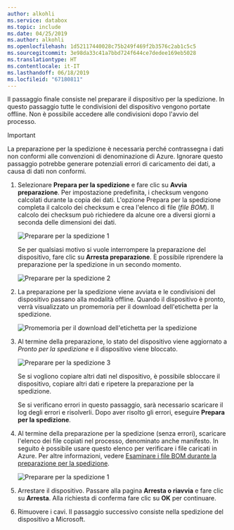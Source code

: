 ```yaml
---
author: alkohli
ms.service: databox
ms.topic: include
ms.date: 04/25/2019
ms.author: alkohli
ms.openlocfilehash: 1d52117440028c75b249f469f2b3576c2ab1c5c5
ms.sourcegitcommit: 3e98da33c41a7bbd724f644ce7dedee169eb5028
ms.translationtype: HT
ms.contentlocale: it-IT
ms.lasthandoff: 06/18/2019
ms.locfileid: "67180811"
---
```

Il passaggio finale consiste nel preparare il dispositivo per la spedizione. In questo passaggio tutte le condivisioni del dispositivo vengono portate offline. Non è possibile accedere alle condivisioni dopo l'avvio del processo.

> [!IMPORTANT]
> La preparazione per la spedizione è necessaria perché contrassegna i dati non conformi alle convenzioni di denominazione di Azure. Ignorare questo passaggio potrebbe generare potenziali errori di caricamento dei dati, a causa di dati non conformi.

1. Selezionare **Prepara per la spedizione** e fare clic su **Avvia preparazione**. Per impostazione predefinita, i checksum vengono calcolati durante la copia dei dati. L'opzione Prepara per la spedizione completa il calcolo dei checksum e crea l'elenco di file (*file BOM*). Il calcolo dei checksum può richiedere da alcune ore a diversi giorni a seconda delle dimensioni dei dati. 
   
    ![Preparare per la spedizione 1](media/data-box-prepare-to-ship/prepare-to-ship1.png)

    Se per qualsiasi motivo si vuole interrompere la preparazione del dispositivo, fare clic su **Arresta preparazione**. È possibile riprendere la preparazione per la spedizione in un secondo momento.
        
    ![Preparare per la spedizione 2](media/data-box-prepare-to-ship/prepare-to-ship2.png)
    
2. La preparazione per la spedizione viene avviata e le condivisioni del dispositivo passano alla modalità offline. Quando il dispositivo è pronto, verrà visualizzato un promemoria per il download dell'etichetta per la spedizione.

    ![Promemoria per il download dell'etichetta per la spedizione](media/data-box-prepare-to-ship/download-shipping-label-reminder.png)

3. Al termine della preparazione, lo stato del dispositivo viene aggiornato a *Pronto per la spedizione* e il dispositivo viene bloccato.
        
    ![Preparare per la spedizione 3](media/data-box-prepare-to-ship/prepare-to-ship3.png)

    Se si vogliono copiare altri dati nel dispositivo, è possibile sbloccare il dispositivo, copiare altri dati e ripetere la preparazione per la spedizione.

    Se si verificano errori in questo passaggio, sarà necessario scaricare il log degli errori e risolverli. Dopo aver risolto gli errori, eseguire **Prepara per la spedizione**.

4. Al termine della preparazione per la spedizione (senza errori), scaricare l'elenco dei file copiati nel processo, denominato anche manifesto. In seguito è possibile usare questo elenco per verificare i file caricati in Azure. Per altre informazioni, vedere [Esaminare i file BOM durante la preparazione per la spedizione](../articles/databox/data-box-logs.md#inspect-bom-during-prepare-to-ship).
        
    ![Preparare per la spedizione 1](media/data-box-prepare-to-ship/prepare-to-ship4.png)

5. Arrestare il dispositivo. Passare alla pagina **Arresta o riavvia** e fare clic su **Arresta**. Alla richiesta di conferma fare clic su **OK** per continuare.

6. Rimuovere i cavi. Il passaggio successivo consiste nella spedizione del dispositivo a Microsoft.
